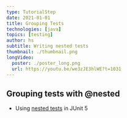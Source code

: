 ```yaml
---
type: TutorialStep
date: 2021-01-01
title: Grouping Tests
technologies: [java]
topics: [testing]
author: hs
subtitle: Writing nested tests
thumbnail: ./thumbnail.png
longVideo:
  poster: ./poster_long.png
  url: https://youtu.be/we3zJE3hlWE?t=1031
---
```


## Grouping tests with @nested
- Using [nested tests](https://junit.org/junit5/docs/current/user-guide/#writing-tests-nested) in JUnit 5
